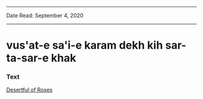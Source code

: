 
---

Date Read: September 4, 2020

---


# vus'at-e sa'i-e karam dekh kih sar-ta-sar-e khak


### Text

[Desertful of Roses](http://www.columbia.edu/itc/mealac/pritchett/00ghalib/069/index_069.html)

